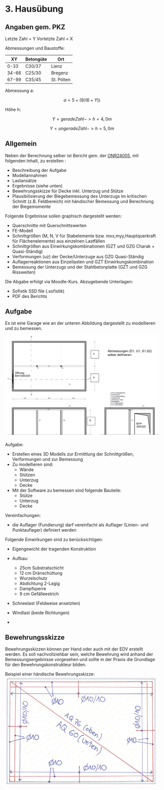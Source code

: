 # 3. Hausübung
## Angaben gem. PKZ

Letzte Zahl = Y
Vorletzte Zahl = X

Abmessungen und Baustoffe:

 | XY | Betongüte |    Ort    |
 |---|---|---|
 | 0-33 | C30/37 | Lienz   |  
 | 34-66 | C25/30 |  Bregenz  |
 | 67-99 | C35/45 |  St. Pölten  |

 Abmessung a:
```math
a = 5 + (9 / (6+Y))
```

Höhe h:
```math
Y = gerade Zahl -> h = 4,0m
```

```math
Y = ungerade Zahl -> h = 5,0m 
```


## Allgemein

Neben der Berechnung selber ist Bericht gem. der [ONR24005](https://moodle.fh-campuswien.ac.at/pluginfile.php/1388302/mod_folder/content/0/Statische%20Berechnungen_Dokumentation_Umfang_Inhalt.pdf?forcedownload=1), mit folgenden Inhalt, zu erstellen :
- Beschreibung der Aufgabe
- Modellannahmen
- Lastansätze
- Ergebnisse (siehe unten)
- Bewehrungsskizze für Decke inkl. Unterzug und Stütze
- Plausibilisierung der Biegebemessung des Unterzugs im kritischen Schnitt (z.B. Feldbereich) mit händischer Bemessung und Berechnung der Biegemomente

Folgende Ergebnisse sollen graphisch dargestellt werden:
- Querschnitte mit Querschnittswerten
- FE-Modell
- Schnittgrößen (M, N, V für Stabelemente bzw. mxx,myy,Hauptquerkraft für Flächenelemente) aus einzelnen Lastfällen
- Schnittgrößen aus Einwirkungskombinationen (GZT und GZG Charak + Quasi-Ständig)
- Verformungen (uz) der Decke/Unterzuge aus GZG Quasi-Ständig
- Auflagerreaktionen aus Einzellasten und GZT Einwirkungskombination
- Bemessung der Unterzugs und der Stahlbetonplatte (GZT und GZG Rissweiten)

Die Abgabe erfolgt via Moodle-Kurs.
Abzugebende Unterlagen:
- Sofistik SSD file (.sofistik)
- PDF des Berichts

## Aufgabe

Es ist eine Garage wie an der unteren Abbildung dargestellt zu modellieren und zu bemessen.

![032_Garage_Plan.png](/docs/assets/images/032_Garage_Plan.png)

Aufgabe:
- Erstellen eines 3D Modells zur Ermittlung der Schnittgrößen, Verformungen und zur Bemessung
- Zu modellieren sind:
	- Wände
	- Stützen
	- Unterzug
	- Decke
- Mit der Software zu bemessen sind folgende Bauteile:
	- Stütze
	- Unterzug
	- Decke

Vereinfachungen:
- die Auflager (Fundierung) darf vereinfacht als Auflager (Linien- und Punktauflager) definiert werden

Folgende Einwirkungen sind zu berücksichtigen:
- Eigengewicht der tragenden Konstruktion
- Aufbau:
	- 25cm Substratschicht
	- 12 cm Dränschüttung
	- Wurzelschutz
	- Abdichtung 2-Lagig
	- Dampfsperre
	- 9 cm Gefälleestrich

- Schneelast (Feldweise ansetzten)
- Windlast (beide Richtungen)
- 
## Bewehrungsskizze

Bewehrungsskizzen können per Hand oder auch mit der EDV erstellt werden. Es soll nachvollziehbar sein, welche Bewehrung wird anhand der Bemessungsergebnisse vorgesehen und sollte in der Praxis die Grundlage für den Bewehrungskonstrukteur bilden. 

Beispiel einer händische Bewehrungsskizze:
![032_Bewehrungsskizze_Bspl.png](/docs/assets/images/032_Bewehrungsskizze_Bspl.png)
